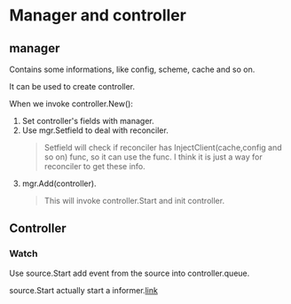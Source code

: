 # Manager and controller

## manager

Contains some informations, like config, scheme, cache and so on.

It can be used to create controller.

When we invoke controller.New():

1. Set controller's fields with manager.
2. Use mgr.Setfield to deal with reconciler.
   > Setfield will check if reconciler has InjectClient(cache,config and so on) func, so it can use the func. I think it is just a way for reconciler to get these info.
3. mgr.Add(controller).
   > This will invoke controller.Start and init controller.

## Controller

### Watch

Use source.Start add event from the source into controller.queue.

source.Start actually start a informer.[link](../informer.md)

